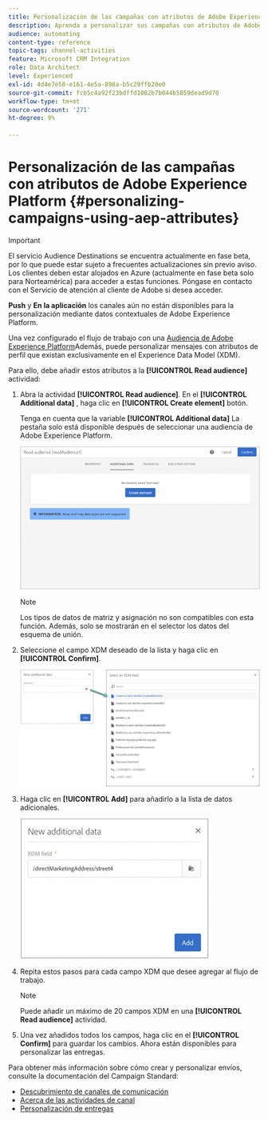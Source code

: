 ```yaml
---
title: Personalización de las campañas con atributos de Adobe Experience Platform
description: Aprenda a personalizar sus campañas con atributos de Adobe Experience Platform.
audience: automating
content-type: reference
topic-tags: channel-activities
feature: Microsoft CRM Integration
role: Data Architect
level: Experienced
exl-id: 4d4e7e58-e161-4e5a-898a-b5c29ffb20e0
source-git-commit: fcb5c4a92f23bdffd1082b7b044b5859dead9d70
workflow-type: tm+mt
source-wordcount: '271'
ht-degree: 9%

---
```


# Personalización de las campañas con atributos de Adobe Experience Platform {#personalizing-campaigns-using-aep-attributes}

>[!IMPORTANT]
>
>El servicio Audience Destinations se encuentra actualmente en fase beta, por lo que puede estar sujeto a frecuentes actualizaciones sin previo aviso. Los clientes deben estar alojados en Azure (actualmente en fase beta solo para Norteamérica) para acceder a estas funciones. Póngase en contacto con el Servicio de atención al cliente de Adobe si desea acceder.
>
>**Push** y **En la aplicación** los canales aún no están disponibles para la personalización mediante datos contextuales de Adobe Experience Platform.

Una vez configurado el flujo de trabajo con una [Audiencia de Adobe Experience Platform](../../integrating/using/aep-about-audience-destinations-service.md)Además, puede personalizar mensajes con atributos de perfil que existan exclusivamente en el Experience Data Model (XDM).

Para ello, debe añadir estos atributos a la **[!UICONTROL Read audience]** actividad:

1. Abra la actividad **[!UICONTROL Read audience]**. En el **[!UICONTROL Additional data]** , haga clic en **[!UICONTROL Create element]** botón.

   Tenga en cuenta que la variable **[!UICONTROL Additional data]** La pestaña solo está disponible después de seleccionar una audiencia de Adobe Experience Platform.

   ![](assets/aep_wkf_readaudience_attributes.png)

   >[!NOTE]
   >
   >Los tipos de datos de matriz y asignación no son compatibles con esta función. Además, solo se mostrarán en el selector los datos del esquema de unión.

1. Seleccione el campo XDM deseado de la lista y haga clic en **[!UICONTROL Confirm]**.

   ![](assets/aep_wkf_readaudience_perso1.png)

1. Haga clic en **[!UICONTROL Add]** para añadirlo a la lista de datos adicionales.

   ![](assets/aep_wkf_readaudience_perso3.png)

1. Repita estos pasos para cada campo XDM que desee agregar al flujo de trabajo.

   >[!NOTE]
   >
   >Puede añadir un máximo de 20 campos XDM en una **[!UICONTROL Read audience]** actividad.

1. Una vez añadidos todos los campos, haga clic en el **[!UICONTROL Confirm]** para guardar los cambios. Ahora están disponibles para personalizar las entregas.

Para obtener más información sobre cómo crear y personalizar envíos, consulte la documentación del Campaign Standard:

* [Descubrimiento de canales de comunicación](../../channels/using/get-started-communication-channels.md)
* [Acerca de las actividades de canal](../../automating/using/about-channel-activities.md)
* [Personalización de entregas](../../designing/using/personalization.md)
